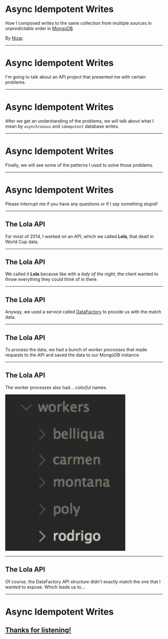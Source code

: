 Async Idempotent Writes
=======================

How I composed writes to the same collection from multiple sources in *unpredictable* order in [MongoDB](http://www.mongodb.org/).

By [Nizar](https://github.com/khalifenizar).

----

Async Idempotent Writes
=======================

I'm going to talk about an API project that presented me with certain problems.

----

Async Idempotent Writes
=======================

After we get an understanding of the problems, we will talk about what I mean by `asynchronous` and `idempotent` database writes.

----

Async Idempotent Writes
=======================

Finally, we will see some of the patterns I used to solve those problems.

----

Async Idempotent Writes
=======================

Please interrupt me if you have any questions or if I say something stupid!


---


The Lola API
------------

For most of 2014, I worked on an API, which we called **Lola**, that dealt in World Cup data.

----

The Lola API
------------

We called it **Lola** because like with a *lady of the night*, the client wanted to throw everything they could think of in there.

----

The Lola API
------------

Anyway, we used a service called [DataFactory](http://www.datafactory.la/en/) to provide us with the match data.

----

The Lola API
------------

To process the data, we had a bunch of *worker processes* that made requests to the API and saved the data to our MongoDB instance.

----

The Lola API
------------

The worker processes also had... *colorful* names.

![Lola worker names](images/async-idempotent-writes/workers.png)

----

The Lola API
------------

Of course, the DataFactory API structure didn't exactly match the one that I wanted to expose. Which leads us to...


---


Async Idempotent Writes
=======================

[Thanks for listening!](https://github.com/khalifenizar)
--------------------------------------------------------
